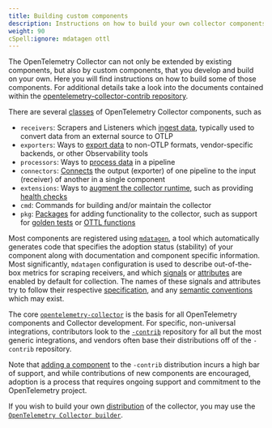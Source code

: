 ```yaml
---
title: Building custom components
description: Instructions on how to build your own collector components
weight: 90
cSpell:ignore: mdatagen ottl
---
```


The OpenTelemetry Collector can not only be extended by existing components, but
also by custom components, that you develop and build on your own. Here you will
find instructions on how to build some of those components. For additional
details take a look into the documents contained within the
[opentelemetry-collector-contrib repository](https://github.com/open-telemetry/opentelemetry-collector-contrib/blob/main/README.md).

There are several
[classes](https://github.com/open-telemetry/opentelemetry-collector/blob/67d37183e6ac9b7180fefc6dc3a55f2a75c12fba/cmd/mdatagen/main.go#L192)
of OpenTelemetry Collector components, such as

- `receivers`: Scrapers and Listeners which
  [ingest data](https://github.com/open-telemetry/opentelemetry-collector/tree/main/receiver#readme),
  typically used to convert data from an external source to OTLP
- `exporters`: Ways to
  [export data](https://github.com/open-telemetry/opentelemetry-collector/tree/main/exporter#readme)
  to non-OTLP formats, vendor-specific backends, or other Observability tools
- `processors`: Ways to
  [process data](https://github.com/open-telemetry/opentelemetry-collector/tree/main/processor#readme)
  in a pipeline
- `connectors`:
  [Connects](https://github.com/open-telemetry/opentelemetry-collector/tree/main/connector#readme)
  the output (exporter) of one pipeline to the input (receiver) of another in a
  single component
- `extensions`: Ways to
  [augment the collector runtime](https://github.com/open-telemetry/opentelemetry-collector/blob/main/extension/README.md),
  such as providing
  [health checks](https://github.com/open-telemetry/opentelemetry-collector-contrib/blob/main/extension/healthcheckextension/README.md)
- `cmd`: Commands for building and/or maintain the collector
- `pkg`:
  [Packages](https://github.com/search?q=org%3Aopen-telemetry+%22class%3A+pkg%22&type=code)
  for adding functionality to the collector, such as support for
  [golden tests](https://github.com/open-telemetry/opentelemetry-collector-contrib/tree/main/pkg/golden#readme)
  or
  [OTTL functions](https://github.com/open-telemetry/opentelemetry-collector-contrib/tree/main/pkg/ottl#readme)

Most components are registered using
[`mdatagen`](https://github.com/open-telemetry/opentelemetry-collector/tree/main/cmd/mdatagen#readme),
a tool which automatically generates code that specifies the adoption status
(stability) of your component along with documentation and component specific
information. Most significantly, `mdatagen` configuration is used to describe
out-of-the-box metrics for scraping receivers, and which
[signals](/docs/concepts/signals/) or
[attributes](/docs/specs/otel/common/#attribute) are enabled by default for
collection. The names of these signals and attributes try to follow their
respective [specification](/docs/specs/semconv/general/attribute-naming/), and
any [semantic conventions](/docs/specs/semconv/) which may exist.

The core
[`opentelemetry-collector`](https://github.com/open-telemetry/opentelemetry-collector/blob/main/README.md)
is the basis for all OpenTelemetry components and Collector development. For
specific, non-universal integrations, contributors look to the
[`-contrib`](https://github.com/open-telemetry/opentelemetry-collector-contrib/blob/main/README.md)
repository for all but the most generic integrations, and vendors often base
their distributions off of the `-contrib` repository.

Note that
[adding a component](https://github.com/open-telemetry/opentelemetry-collector-contrib/blob/main/CONTRIBUTING.md#adding-new-components)
to the `-contrib` distribution incurs a high bar of support, and while
contributions of new components are encouraged, adoption is a process that
requires ongoing support and commitment to the OpenTelemetry project.

If you wish to build your own [distribution](../distributions/) of the
collector, you may use the
[`OpenTelemetry Collector builder`](../custom-collector).
